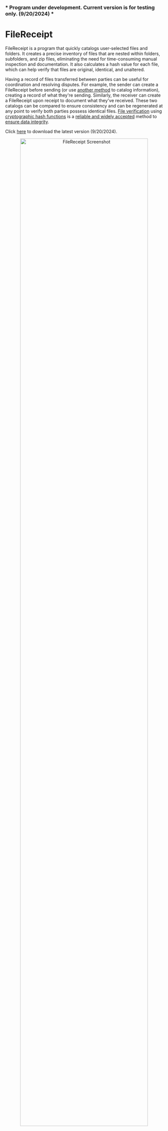 ### * Program under development. Current version is for testing only. (9/20/2024) *

# FileReceipt
FileReceipt is a program that quickly catalogs user-selected files and folders. It creates a precise inventory of files that are nested within folders, subfolders, and zip files, eliminating the need for time-consuming manual inspection and documentation. It also calculates a hash value for each file, which can help verify that files are original, identical, and unaltered.

Having a record of files transferred between parties can be useful for coordination and resolving disputes. For example, the sender can create a FileReceipt before sending (or use [another method](https://learn.microsoft.com/en-us/powershell/module/microsoft.powershell.utility/get-filehash?view=powershell-7.3) to catalog information), creating a record of what they're sending. Similarly, the receiver can create a FileReceipt upon receipt to document what they've received. These two catalogs can be compared to ensure consistency and can be regenerated at any point to verify both parties possess identical files. [File verification](https://en.wikipedia.org/wiki/File_verification) using [cryptographic hash functions](https://en.wikipedia.org/wiki/Cryptographic_hash_function) is a [reliable and widely accepted](https://csrc.nist.gov/Projects/Hash-Functions) method to [ensure data integrity](https://learn.microsoft.com/en-us/dotnet/standard/security/ensuring-data-integrity-with-hash-codes).

Click [here](https://github.com/btc-git/FileReceipt/raw/main/FileReceipt.exe) to download the latest version (9/20/2024).

<p align="center">
  <img src="https://crimlawtech.com/FileReceiptScreenshot.PNG" alt="FileReceipt Screenshot" width="90%">
</p>

### FileReceipt records the following information for each file:

- File Path
- File Name
- File Hash
- File Size
- Folder Path
- Folder Name

### FileReceipt also records:
- Errors encountered during processing
- Empty Files (0 bytes)
- Empty Folders (0 items)
- Files with matching hashes

## Usage

To use FileReceipt:
1. Add files and folders to the file list box by either dragging and dropping or clicking the "Browse for Files" button.
2. Once files have been added to the list, click "Generate FileReceipt" and select a location to save the FileReceipt.
3. After the processing is complete, the folder where your FileReceipt was saved will open.

FileReceipt works [recursively](https://en.wikipedia.org/wiki/Recursion_(computer_science)), meaning if you add a folder or zip file to the list, it will search inside and catalog all the files, folders, and zip files within it. By adding the top-level folder or zip file, you can catalog the entire directory structure and contents of everything nested inside.

FileReceipt calculates a [hash value](https://en.wikipedia.org/wiki/Cryptographic_hash_function) for each file that it catalogs. This value is unique to the file and can be used to demonstrate that files are identical or have not changed over time. Once a hash value has been calculated, it can be recalculated again at any time and will remain the same as long as the file has not changed. If the hash value differs on any subsequent recalculation, it means the files are no longer the same.

FileReceipt uses hash algorithm [SHA-256](https://en.wikipedia.org/wiki/SHA-2) by default, but can be changed to use SHA-512, SHA-1, MD5, or other common algorithms. Changing the hash algorithm may be necessary to coordinate with other programs or individuals. When comparing files, in order for the hash values of identical files to match, the same hash algorithm must be used.

#### NOTE: Enable the "Long File Path" option in Windows for most accurate results.
By default, Windows imposes a limit on the length of file paths and names, restricting them to approximately 260 characters combined. If a file path exceeds this limit due to long folder names or file names, some programs will not be able to open the file, even if the file is visible in Windows File Explorer.

| -------------- Folder Path --------------- || ----- File Name ----- |

C:\DocumentsFolder\WorkProjectsFolder\SampleDocument.PDF

| ---------- Total File Path Length: 56 Characters Long ----------- |

To overcome this limitation, the "Long File Paths" option must be manually enabled in Windows. If this option is not enabled, FileReceipt will not correctly catalog files with long file paths and may record errors or omit files from the catalog.

WARNING: Modifying the Windows Registry can be dangerous and render your computer unusable. Seek assistance from your IT department or proceed with caution before making changes.

Visit the following pages for information and instructions on enabling "Long File Paths":
   - [Long File Paths in Windows](https://learn.microsoft.com/en-us/windows/win32/fileio/maximum-file-path-limitation?tabs=registry)
   - [Enabling Long File Paths](https://www.autodesk.com/support/technical/article/caas/sfdcarticles/sfdcarticles/The-Windows-10-default-path-length-limitation-MAX-PATH-is-256-characters.html)

## Download (for most users)

Download the latest version of FileReceipt on GitHub [here](https://github.com/btc-git/FileReceipt/raw/main/FileReceipt.exe). (9/20/2024)
- You may receive a [warning](https://learn.microsoft.com/en-us/windows/security/operating-system-security/virus-and-threat-protection/microsoft-defender-smartscreen/) when you run the program for the first time. To bypass the warning, click 'More info' and then 'Run anyway.' The program has been submitted to Microsoft and cleared their Smart Screen security analysis, which should make the warnings go away eventually.

## Build (for developers)

Prerequisites: [Python 3.x](https://www.python.org/) and [PyQt5](https://pypi.org/project/PyQt5/)

Source Code: All FileReceipt source code and files are on the GitHub [repository](https://github.com/btc-git/FileReceipt).

### Windows Build Instructions (macOS build coming soon)
1. Install Python 3.x: 
   - Download Python 3.x from the official Python [website](https://www.python.org/downloads/).
   - Follow the installation instructions provided by the Python installer.
2. Install PyQt5:
   - Open a command prompt or terminal.
   - Run the following command to install PyQt5:
     ```
     pip install pyqt5
     ```
3. Build the standalone executable:
   - Open a command prompt or terminal.
   - Navigate to the directory where you have the FileReceipt.py and other repository files located.
   - Run the following command to build the standalone executable using PyInstaller:
     ```     
     pyinstaller --onefile --windowed --icon="C:\FileReceipt\fricon.ico" --add-data "C:\FileReceipt\fricon.png;." --add-data "C:\FileReceipt\fricon.ico;." --add-data "C:\FileReceipt\license.txt;." FileReceipt.py
     ```
   Note: Replace `C:\FileReceipt\` with the correct path to where these files are located on your computer.

## Update History
3/17/2024 - Changed zip file processing to utilize disk space (temp file) instead of RAM to avoid crashing when processing very large files. Added a threshold preventing recursive cataloging of zip files containing more than 1000 files.

9/20/2024 - Removed text file output.

## License
FileReceipt is licensed under the GNU General Public License v3.0.
See the [LICENSE](https://github.com/btc-git/FileReceipt/blob/main/LICENSE.txt) file in the project for the full license text.

This program is distributed in the hope that it will be useful, but WITHOUT ANY WARRANTY; without even the implied warranty of MERCHANTABILITY or FITNESS FOR A PARTICULAR PURPOSE.
See the GNU General Public License for more details. 

You should have received a copy of the GNU General Public License along with this program. If not, see <https://www.gnu.org/licenses/>.

## Contact
Brian@CrimLawTech.com

Copyright (c) 2023 Brian Cummings
